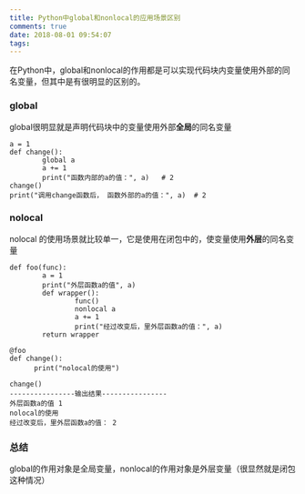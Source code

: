 ```yaml
---
title: Python中global和nonlocal的应用场景区别
comments: true
date: 2018-08-01 09:54:07
tags:
---
```

在Python中，global和nonlocal的作用都是可以实现代码块内变量使用外部的同名变量，但其中是有很明显的区别的。<!--more-->
### global
global很明显就是声明代码块中的变量使用外部**全局**的同名变量
```
a = 1
def change():
        global a
        a += 1
        print("函数内部的a的值：", a)   # 2
change()
print("调用change函数后， 函数外部的a的值：", a)  # 2
```
### nolocal
nolocal 的使用场景就比较单一，它是使用在闭包中的，使变量使用**外层**的同名变量
```
def foo(func):
        a = 1
        print("外层函数a的值", a)
        def wrapper():
                func()
                nonlocal a
                a += 1
                print("经过改变后，里外层函数a的值：", a)
        return wrapper

@foo
def change():
      print("nolocal的使用")

change()
----------------输出结果----------------
外层函数a的值 1
nolocal的使用
经过改变后，里外层函数a的值： 2
```
### 总结
global的作用对象是全局变量，nonlocal的作用对象是外层变量（很显然就是闭包这种情况）
